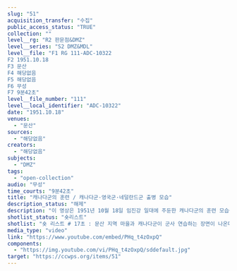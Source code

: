 ```yaml
---
slug: "51"
acquisition_transfer: "수집"
public_access_status: "TRUE"
collection: ""
level__rg: "R2 판문점&DMZ"
level__series: "S2 DMZ&MDL"
level__file: "F1 RG 111-ADC-10322
F2 1951.10.18
F3 문산 
F4 해당없음
F5 해당없음 
F6 무성
F7 9분42초"
level__file_number: "111"
level__local_identifier: "ADC-10322"
date: "1951.10.18"
venues: 
  - "문산"
sources: 
  - "해당없음"
creators: 
  - "해당없음"
subjects: 
  - "DMZ"
tags: 
  - "open-collection"
audio: "무성"
time_courts: "9분42초"
title: "캐나다군의 훈련 / 캐나다군·영국군·네덜란드군 출병 모습"
description_status: "해제"
description: "이 영상은 1951년 10월 18일 임진강 일대에 주둔한 캐나다군의 훈련 모습을 볼 수 있다. 특히 문산 민간인들이 캐나다군의 훈련하는 장면을 지켜보고 있다. 영상에 나오는 주민들의 표정과 모습이 이채롭다."
shotlist_status: "숏리스트"
shotlist: "숏 리스트 # 17초 : 문산 지역 마을과 캐나다군이 군사 연습하는 장면이 나온다. 박주카포를 쏘는 장면, (56초) 그 장면을 지켜보는 파주 문산 주민들의 모습과 아이들이 나온다. # 추가로 캐나다 군이 한국을 위해(More canadian troops for korea!), 1분42초 : 캐나다군의 징집 과 출발하는 장면이 담겨 있다. "
media_type: "video"
link: "https://www.youtube.com/embed/PHq_t4zOxpQ"
components: 
  - "https://img.youtube.com/vi/PHq_t4zOxpQ/sddefault.jpg"
target: "https://ccwps.org/items/51"
---
```

